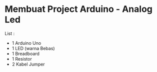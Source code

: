 # Membuat Project Arduino - Analog Led

List :
- 1 Arduino Uno
- 1 LED (warna Bebas)
- 1 Breadboard
- 1 Resistor 
- 2 Kabel Jumper